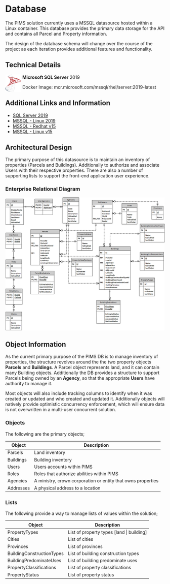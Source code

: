 # Database

The PIMS solution currently uses a MSSQL datasource hosted within a Linux container. This database provides the primary data storage for the API and contains all Parcel and Property information.

The design of the database schema will change over the course of the project as each iteration provides additional features and functionality.

## Technical Details

<img src="./images/logo-mssql.svg" width="50" style="float:left">

&nbsp;**Microsoft SQL Server** 2019

&nbsp;Docker Image: mcr.microsoft.com/mssql/rhel/server:2019-latest

## Additional Links and Information

- [SQL Server 2019](https://www.microsoft.com/en-ca/sql-server/sql-server-2019)
- [MSSQL - Linux 2019](https://docs.microsoft.com/en-us/sql/linux/sql-server-linux-release-notes-2019?view=sql-server-ver15)
- [MSSQL - Redhat v15](https://docs.microsoft.com/en-us/sql/linux/quickstart-install-connect-red-hat?view=sql-server-ver15)
- [MSSQL - Linux v15](https://docs.microsoft.com/en-us/sql/linux/sql-server-linux-setup?view=sql-server-ver15)

## Architectural Design

The primary purpose of this datasource is to maintain an inventory of properties (Parcels and Buildings). Additionally to authorize and associate Users with their respective properties. There are also a number of supporting lists to support the front-end application user experience.

### Enterprise Relational Diagram

![database](./images/db-erd.png)

## Object Information

As the current primary purpose of the PIMS DB is to manage inventory of properties, the structure revolves around the the two property objects **Parcels** and **Buildings**. A Parcel object represents land, and it can contain many Building objects. Additionally the DB provides a structure to support Parcels being owned by an **Agency**, so that the appropriate **Users** have authority to manage it.

Most objects will also include tracking columns to identify when it was created or updated and who created and updated it. Additionally objects will natively provide optimistic concurrency enforcement, which will ensure data is not overwritten in a multi-user concurrent solution.

### Objects

The following are the primary objects;

| Object    | Description                                                  |
| --------- | ------------------------------------------------------------ |
| Parcels   | Land inventory                                               |
| Buildings | Building inventory                                           |
| Users     | Users accounts within PIMS                                   |
| Roles     | Roles that authorize abilities within PIMS                   |
| Agencies  | A ministry, crown corporation or entity that owns properties |
| Addresses | A physical address to a location                             |

### Lists

The following provide a way to manage lists of values within the solution;

| Object                    | Description                               |
| ------------------------- | ----------------------------------------- |
| PropertyTypes             | List of property types [land \| building] |
| Cities                    | List of cities                            |
| Provinces                 | List of provinces                         |
| BuildingConstructionTypes | List of building construction types       |
| BuildingPredominateUses   | List of building predominate uses         |
| PropertyClassifications   | List of property classifications          |
| PropertyStatus            | List of property status                   |
